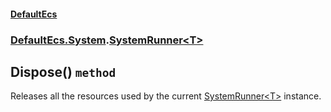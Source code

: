 #### [DefaultEcs](./DefaultEcs.md 'DefaultEcs')
### [DefaultEcs.System](./DefaultEcs.md#DefaultEcs-System 'DefaultEcs.System').[SystemRunner&lt;T&gt;](./DefaultEcs-System-SystemRunner-T-.md 'DefaultEcs.System.SystemRunner&lt;T&gt;')
## Dispose() `method`
Releases all the resources used by the current [SystemRunner&lt;T&gt;](./DefaultEcs-System-SystemRunner-T-.md 'DefaultEcs.System.SystemRunner&lt;T&gt;') instance.
